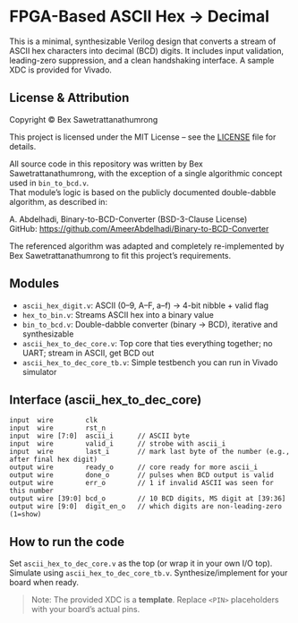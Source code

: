 # FPGA-Based ASCII Hex → Decimal 

This is a minimal, synthesizable Verilog design that converts a stream of ASCII hex characters into decimal (BCD) digits.
It includes input validation, leading-zero suppression, and a clean handshaking interface. A sample XDC is provided for Vivado.

## License & Attribution

Copyright © Bex Sawetrattanathumrong

This project is licensed under the MIT License – see the [LICENSE](LICENSE) file for details.

All source code in this repository was written by Bex Sawetrattanathumrong, with the exception of a single algorithmic concept used in `bin_to_bcd.v`.  
That module’s logic is based on the publicly documented double-dabble algorithm, as described in:

A. Abdelhadi, Binary-to-BCD-Converter (BSD-3-Clause License)  
GitHub: https://github.com/AmeerAbdelhadi/Binary-to-BCD-Converter  

The referenced algorithm was adapted and completely re-implemented by Bex Sawetrattanathumrong to fit this project’s requirements.


## Modules
- `ascii_hex_digit.v`: ASCII (0–9, A–F, a–f) → 4-bit nibble + valid flag
- `hex_to_bin.v`: Streams ASCII hex into a binary value
- `bin_to_bcd.v`: Double-dabble converter (binary → BCD), iterative and synthesizable
- `ascii_hex_to_dec_core.v`: Top core that ties everything together; no UART; stream in ASCII, get BCD out
- `ascii_hex_to_dec_core_tb.v`: Simple testbench you can run in Vivado simulator

## Interface (ascii_hex_to_dec_core)
```
input  wire        clk
input  wire        rst_n
input  wire [7:0]  ascii_i      // ASCII byte
input  wire        valid_i      // strobe with ascii_i
input  wire        last_i       // mark last byte of the number (e.g., after final hex digit)
output wire        ready_o      // core ready for more ascii_i
output wire        done_o       // pulses when BCD output is valid
output wire        err_o        // 1 if invalid ASCII was seen for this number
output wire [39:0] bcd_o        // 10 BCD digits, MS digit at [39:36]
output wire [9:0]  digit_en_o   // which digits are non-leading-zero (1=show)
```
## How to run the code
Set `ascii_hex_to_dec_core.v` as the top (or wrap it in your own I/O top).
Simulate using `ascii_hex_to_dec_core_tb.v`.
Synthesize/implement for your board when ready.

> Note: The provided XDC is a **template**. Replace `<PIN>` placeholders with your board’s actual pins.


